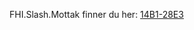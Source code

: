 FHI.Slash.Mottak finner du her:
[14B1-28E3](https://github.com/folkehelseinstituttet/Fhi.Slash.Mottak/)
